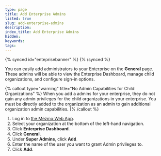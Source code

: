 ```yaml
---
type: page
title: Add Enterprise Admins
listed: true
slug: add-enterprise-admins
description: 
index_title: Add Enterprise Admins
hidden: 
keywords: 
tags: 
---
```


{% synced id="enteprisebanner" %}
{% /synced %}

You can easily add administrators to your Enterprise on the **General** page. These admins will be able to view the Enterprise Dashboard, manage child organizations, and configure sign-in options.

{% callout type="warning" title="No Admin Capabilities for Child Organizations" %}
When you add a admins for your enterprise, they do not gain any admin privileges for the child organizations in your enterprise. You must be directly added to the organization as an admin to gain additional organization admin capabilities.
{% /callout %}

1. Log in to [the Mezmo Web App](http://app.mezmo.com/).
2. Select your organization at the bottom of the left-hand navigation.
3. Click **Enterprise Dashboard**.
4. Click **General**.
5. Under **Super Admins**, click **Add**.
6. Enter the name of the user you want to grant Admin privileges to.
7. Click **Add**.